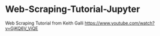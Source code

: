 # Web-Scraping-Tutorial-Jupyter
Web Scraping Tutorial from Keith Galli https://www.youtube.com/watch?v=GjKQ6V_ViQE
